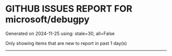 
# GITHUB ISSUES REPORT FOR microsoft/debugpy


Generated on 2024-11-25 using: stale=30, all=False


Only showing items that are new to report in past 1 day(s)


---





















